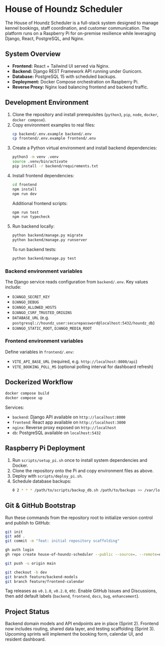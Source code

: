 # House of Houndz Scheduler

The House of Houndz Scheduler is a full-stack system designed to manage kennel bookings, staff coordination, and customer communication. The platform runs on a Raspberry Pi for on-premise resilience while leveraging Django, React, PostgreSQL, and Nginx.

## System Overview
- **Frontend:** React + Tailwind UI served via Nginx.
- **Backend:** Django REST Framework API running under Gunicorn.
- **Database:** PostgreSQL 15 with scheduled backups.
- **Deployment:** Docker Compose orchestration on Raspberry Pi.
- **Reverse Proxy:** Nginx load balancing frontend and backend traffic.

## Development Environment
1. Clone the repository and install prerequisites (`python3`, `pip`, `node`, `docker`, `docker compose`).
2. Copy environment examples to real files:
   ```bash
   cp backend/.env.example backend/.env
   cp frontend/.env.example frontend/.env
   ```
3. Create a Python virtual environment and install backend dependencies:
   ```bash
   python3 -m venv .venv
   source .venv/bin/activate
   pip install -r backend/requirements.txt
   ```
4. Install frontend dependencies:
   ```bash
   cd frontend
   npm install
   npm run dev
   ```
   Additional frontend scripts:
   ```bash
   npm run test
   npm run typecheck
   ```
5. Run backend locally:
   ```bash
   python backend/manage.py migrate
   python backend/manage.py runserver
   ```
   To run backend tests:
   ```bash
   python backend/manage.py test
   ```

### Backend environment variables
The Django service reads configuration from `backend/.env`. Key values include:
- `DJANGO_SECRET_KEY`
- `DJANGO_DEBUG`
- `DJANGO_ALLOWED_HOSTS`
- `DJANGO_CSRF_TRUSTED_ORIGINS`
- `DATABASE_URL` (e.g. `postgresql://houndz_user:securepassword@localhost:5432/houndz_db`)
- `DJANGO_STATIC_ROOT`, `DJANGO_MEDIA_ROOT`

### Frontend environment variables
Define variables in `frontend/.env`:
- `VITE_API_BASE_URL` (required, e.g. `http://localhost:8000/api`)
- `VITE_BOOKING_POLL_MS` (optional polling interval for dashboard refresh)

## Dockerized Workflow
```bash
docker compose build
docker compose up
```

Services:
- `backend`: Django API available on `http://localhost:8000`
- `frontend`: React app available on `http://localhost:3000`
- `nginx`: Reverse proxy exposed on `http://localhost`
- `db`: PostgreSQL available on `localhost:5432`

## Raspberry Pi Deployment
1. Run `scripts/setup_pi.sh` once to install system dependencies and Docker.
2. Clone the repository onto the Pi and copy environment files as above.
3. Deploy with `scripts/deploy_pi.sh`.
4. Schedule database backups:
   ```bash
   0 2 * * * /path/to/scripts/backup_db.sh /path/to/backups >> /var/log/house-of-houndz-backup.log 2>&1
   ```

## Git & GitHub Bootstrap
Run these commands from the repository root to initialize version control and publish to GitHub:
```bash
git init
git add .
git commit -m "feat: initial repository scaffolding"

gh auth login
gh repo create house-of-houndz-scheduler --public --source=. --remote=origin

git push -u origin main

git checkout -b dev
git branch feature/backend-models
git branch feature/frontend-calendar
```

Tag releases as `v0.1.0`, `v0.2.0`, etc. Enable GitHub Issues and Discussions, then add default labels (`backend`, `frontend`, `docs`, `bug`, `enhancement`).

## Project Status
Backend domain models and API endpoints are in place (Sprint 2). Frontend now includes routing, shared data layer, and testing scaffolding (Sprint 3). Upcoming sprints will implement the booking form, calendar UI, and resident dashboard.
